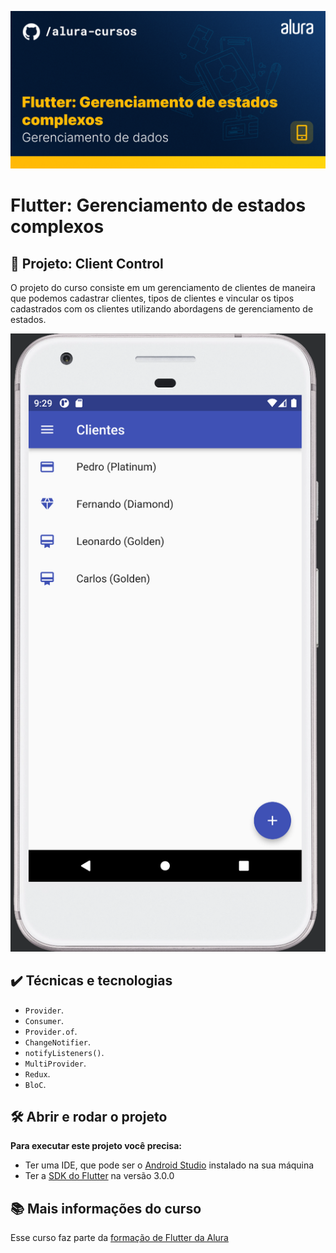 ![Thumbnail GitHub](./thumb.png)

# Flutter: Gerenciamento de estados complexos

## 🔨 Projeto: Client Control

O projeto do curso consiste em um gerenciamento de clientes de maneira que podemos cadastrar clientes, tipos de clientes e vincular os tipos cadastrados com os clientes utilizando abordagens de gerenciamento de estados.

![](./screenshot.png)

## ✔️ Técnicas e tecnologias

- `Provider`.
- `Consumer`. 
- `Provider.of`.
- `ChangeNotifier`.
- `notifyListeners()`.
- `MultiProvider`.
- `Redux`.
- `BloC`.

## 🛠️ Abrir e rodar o projeto

**Para executar este projeto você precisa:**

- Ter uma IDE, que pode ser o  [Android Studio](https://developer.android.com/) instalado na sua máquina
- Ter a [SDK do Flutter](https://docs.flutter.dev/get-started/install) na versão 3.0.0

## 📚 Mais informações do curso

Esse curso faz parte da [formação de Flutter da Alura](https://cursos.alura.com.br/formacao-flutter)

